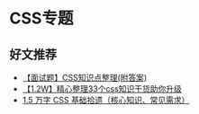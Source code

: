 # CSS专题

## 好文推荐
- [【面试题】CSS知识点整理(附答案)](https://github.com/funnycoderstar/blog/issues/126)
- [【1.2W】精心整理33个css知识干货助你升级](https://juejin.cn/post/6854573221291753480)
- [1.5 万字 CSS 基础拾遗（核心知识、常见需求）](https://juejin.cn/post/6941206439624966152#heading-0)
